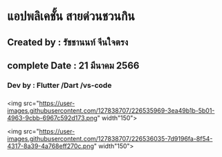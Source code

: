 # แอปพลิเคชั้น สายด่วนชวนกิน

## Created by  : รัชชานนท์ จีนใจตรง

## complete Date : 21 มีนาคม 2566

### Dev by : Flutter /Dart /vs-code

###
<img src="https://user-images.githubusercontent.com/127838707/226535969-3ea49b1b-5b01-4963-9cbb-6967c592d173.png" width"150">

<img src="https://user-images.githubusercontent.com/127838707/226536035-7d9196fa-8f54-4317-8a39-4a768eff270c.png" width"150">

